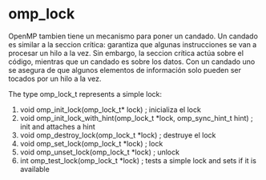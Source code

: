 # omp_lock

OpenMP tambien tiene un mecanismo para poner un candado. Un candado es similar a la seccion crítica: garantiza que algunas instrucciones se van a procesar un hilo a la vez. Sin embargo, la seccion crítica actúa sobre el código, mientras que un candado es sobre los datos. Con un candado uno se asegura de que algunos elementos de información solo pueden ser tocados por un hilo a la vez.

The type omp_lock_t represents a simple lock:
1. void omp\_init\_lock(omp\_lock\_t* lock) ; inicializa el lock
2. void omp\_init\_lock\_with\_hint(omp\_lock\_t *lock, omp\_sync\_hint\_t hint) ; init and attaches a hint
3. void omp\_destroy\_lock(omp\_lock\_t *lock) ; destruye el lock
4. void omp\_set\_lock(omp\_lock\_t *lock) ; lock
5. void omp\_unset\_lock(omp\_lock\_t *lock) ; unlock
6. int omp\_test\_lock(omp\_lock\_t *lock) ; tests a simple lock and sets if it is available
